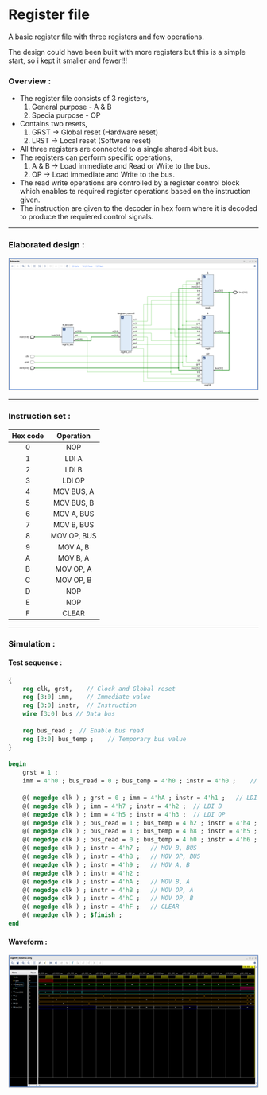 # **Register file**

A basic register file with three registers and few operations.

The design could have been built with more registers but this is a simple start, so i kept it smaller and fewer!!!

### **Overview :**
- The register file consists of 3 registers,
    1. General purpose - A & B
    2. Specia purpose - OP
- Contains two resets,
    1. GRST -> Global reset (Hardware reset)
    2. LRST -> Local reset (Software reset)
- All three registers are connected to a single shared 4bit bus.
- The registers can perform specific operations,
    1. A & B  -> Load immediate and Read or Write to the bus.
    2. OP -> Load immediate and Write to the bus.
- The read write operations are controlled by a register control block which enables te required register operations based on the instruction given.
- The instruction are given to the decoder in hex form where it is decoded to produce the requiered control signals.

---

### **Elaborated design :**
![Failed to load the image!](./doc/schematic.png "Loading...")

---
 
### **Instruction set :**

| Hex code | Operation          |
|:--------:|:------------------:|
| 0        | NOP                |
| 1        | LDI A              |
| 2        | LDI B              |
| 3        | LDI OP             |
| 4        | MOV BUS, A         |
| 5        | MOV BUS, B         |
| 6        | MOV A, BUS         |
| 7        | MOV B, BUS         |
| 8        | MOV OP, BUS        |
| 9        | MOV A, B           |
| A        | MOV B, A           |
| B        | MOV OP, A          |
| C        | MOV OP, B          |
| D        | NOP                |
| E        | NOP                |
| F        | CLEAR              |

---

### **Simulation :**

#### **Test sequence :**
```sv ,
{
    reg clk, grst,    // Clock and Global reset
    reg [3:0] imm,    // Immediate value
    reg [3:0] instr,  // Instruction
    wire [3:0] bus // Data bus
    
    reg bus_read ;  // Enable bus read
    reg [3:0] bus_temp ;    // Temporary bus value
}

begin
    grst = 1 ;
    imm = 4'h0 ; bus_read = 0 ; bus_temp = 4'h0 ; instr = 4'h0 ;    // NOP

    @( negedge clk ) ; grst = 0 ; imm = 4'hA ; instr = 4'h1 ;   // LDI A
    @( negedge clk ) ; imm = 4'h7 ; instr = 4'h2 ;  // LDI B
    @( negedge clk ) ; imm = 4'h5 ; instr = 4'h3 ;  // LDI OP
    @( negedge clk ) ; bus_read = 1 ; bus_temp = 4'h2 ; instr = 4'h4 ;  // MOV BUS, A
    @( negedge clk ) ; bus_read = 1 ; bus_temp = 4'h8 ; instr = 4'h5 ;  // MOV BUS, B
    @( negedge clk ) ; bus_read = 0 ; bus_temp = 4'h0 ; instr = 4'h6 ;  // MOV A, BUS
    @( negedge clk ) ; instr = 4'h7 ;   // MOV B, BUS
    @( negedge clk ) ; instr = 4'h8 ;   // MOV OP, BUS
    @( negedge clk ) ; instr = 4'h9 ;   // MOV A, B
    @( negedge clk ) ; instr = 4'h2 ;
    @( negedge clk ) ; instr = 4'hA ;   // MOV B, A
    @( negedge clk ) ; instr = 4'hB ;   // MOV OP, A
    @( negedge clk ) ; instr = 4'hC ;   // MOV OP, B
    @( negedge clk ) ; instr = 4'hF ;   // CLEAR
    @( negedge clk ) ; $finish ;
end
```

#### **Waveform :**

![Failed to load the image!](./doc/waveform.png "Loading...")